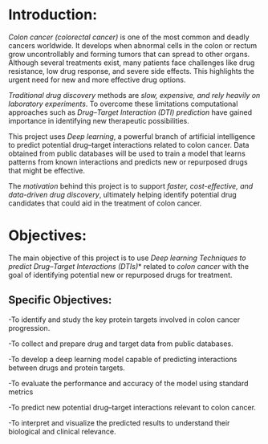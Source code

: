 # Introduction:
 *Colon cancer (colorectal cancer)* is one of the most common and deadly cancers worldwide. It develops when abnormal cells in the colon or rectum grow uncontrollably and forming tumors that can spread to other organs.
Although several treatments exist, many patients face challenges like drug resistance, low drug response, and severe side effects. This highlights the urgent need for new and more effective drug options.

 *Traditional drug discovery* methods are *slow, expensive, and rely heavily on laboratory experiments*. To overcome these limitations computational approaches such as *Drug–Target Interaction (DTI) prediction* have gained importance in identifying new therapeutic possibilities.

 This project uses *Deep learning*, a powerful branch of artificial intelligence to predict potential drug–target interactions related to colon cancer. Data obtained from public databases will be used to train a model that learns patterns from known interactions and predicts new or repurposed drugs that might be effective.

 The *motivation* behind this project is to support *faster, cost-effective, and data-driven drug discovery*, ultimately helping identify potential drug candidates that could aid in the treatment of colon cancer.

# Objectives:
 The main objective of this project is to use *Deep learning Techniques to predict Drug–Target Interactions (DTIs)** related to *colon cancer* with the goal of identifying potential new or repurposed drugs for treatment.

## Specific Objectives:

 -To identify and study the key protein targets involved in colon cancer progression.

 -To collect and prepare drug and target data from public databases.

 -To develop a deep learning model capable of predicting interactions between drugs and protein targets.

 -To evaluate the performance and accuracy of the model using standard metrics 

 -To predict new potential drug–target interactions relevant to colon cancer.

-To interpret and visualize the predicted results to understand their biological and clinical relevance.


